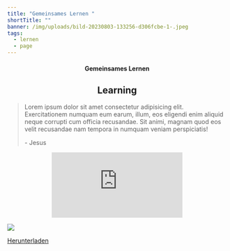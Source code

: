 ```yaml
---
title: "Gemeinsames Lernen "
shortTitle: ""
banner: /img/uploads/bild-20230803-133256-d306fcbe-1-.jpeg
tags:
  - lernen
  - page
---
```

<center><div class="title"><h4>Gemeinsames Lernen</h4><h2>Learning</h2></div></center>

<blockquote class="component"><p>Lorem ipsum dolor sit amet consectetur adipisicing elit. Exercitationem numquam eum earum, illum, eos eligendi enim aliquid neque corrupti cum officia recusandae. Sit animi, magnam quod eos velit recusandae nam tempora in numquam veniam perspiciatis!</p><div class="author"><p> - Jesus</p></div></blockquote>

<center><iframe class="youtube component" src="https://www.youtube.com/embed/-JQDtzSaAuA????si=fwYUPNAgq_2mM5Ht" title="YouTube video player" frameborder="0" allow="accelerometer; autoplay; clipboard-write; encrypted-media; gyroscope; picture-in-picture; web-share" allowfullscreen></iframe></center>

![](/img/uploads/53eaa853-fc1b-4f3c-a2c7-b55cd462d80b.jpeg)

<a href="/img/uploads/15e91c2b-cc21-42ba-841d-36d96bbb39ce_1_105_c.jpeg" class="download-button download"><i class="bx bx-download"></i> Herunterladen</a>